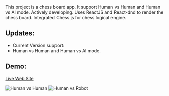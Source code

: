 This project is a chess board app. It support Human vs Human and Human vs AI mode. Actively developing.
Uses ReactJS and React-dnd to render the chess board. Integrated Chess.js for chess logical engine.

## Updates:
* Current Version support:
* Human vs Human and Human vs AI mode.

## Demo:
[Live Web Site](https://react-chess-215305.appspot.com)

![Human vs Human](https://media.giphy.com/media/khUi7PbtFyjRsLKzB7/giphy.gif)
![Human vs Robot](https://media.giphy.com/media/AgOW7sVOkzi9ik1m88/giphy.gif)




